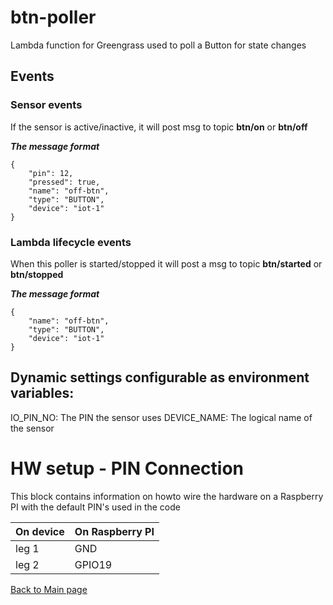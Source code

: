 # btn-poller
Lambda function for Greengrass used to poll a Button for state changes

## Events

### Sensor events
If the sensor is active/inactive, it will post msg to topic **btn/on** or **btn/off**

***The message format***
```
{
    "pin": 12,
    "pressed": true,
    "name": "off-btn",
    "type": "BUTTON",
    "device": "iot-1"
}
```

### Lambda lifecycle events
When this poller is started/stopped it will post a msg to topic **btn/started** or **btn/stopped**

***The message format***
```
{
    "name": "off-btn",
    "type": "BUTTON",
    "device": "iot-1"
}
```

## Dynamic settings configurable as environment variables:
IO_PIN_NO: The PIN the sensor uses
DEVICE_NAME: The logical name of the sensor

# HW setup - PIN Connection
This block contains information on howto wire the hardware on a Raspberry PI with the default PIN's used in the code

| On device  | On Raspberry PI  |
|---|---|
| leg 1  | GND  |
| leg 2  | GPIO19  |

[Back to Main page](../README.md)